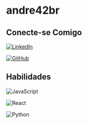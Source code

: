 
# andre42br

## Conecte-se Comigo
[![LinkedIn](https://img.shields.io/badge/LinkedIn-000?style=for-the-badge&logo=linkedin&logoColor=0E76A8)](https://www.linkedin.com/in/SEUUSERNAME/)

[![GitHub](https://img.shields.io/badge/GitHbt-000?style=for-the-badge&logo=github&logoColor=white)](+https://github.com/SEUUSERNAME)


## Habilidades
![JavaScript](https://img.shields.io/badge/JavaScript-000?style=for-the-badge&logo=javascript)

![React](https://img.shields.io/badge/React-000?style=for-the-badge&logo=react)

![Python](https://img.shields.io/badge/Python-000?style=for-the-badge&logo=python)


